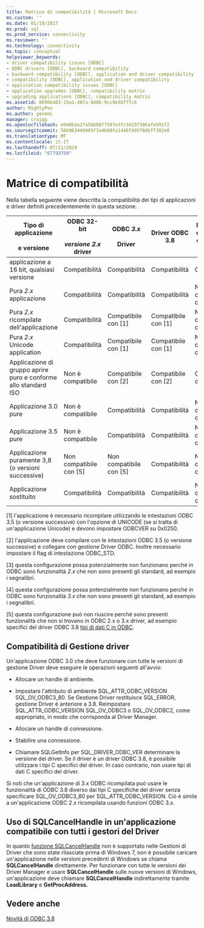 ```yaml
---
title: Matrice di compatibilità | Microsoft Docs
ms.custom: ''
ms.date: 01/19/2017
ms.prod: sql
ms.prod_service: connectivity
ms.reviewer: ''
ms.technology: connectivity
ms.topic: conceptual
helpviewer_keywords:
- driver compatibility issues [ODBC]
- ODBC drivers [ODBC], backward compatibility
- backward compatibility [ODBC], application and driver compatibility
- compatibility [ODBC], application and driver compatibility
- application compatibility issues [ODBC]
- application upgrades [ODBC], compatibility matrix
- upgrading applications [ODBC], compatibility matrix
ms.assetid: 0690b463-15a1-48fa-9d0b-9cc9e5bf7fc6
author: MightyPen
ms.author: genemi
manager: craigg
ms.openlocfilehash: e948b1e2fa5bb0877597e3fc3429f306afe991f2
ms.sourcegitcommit: 56b963446965f3a4bb0fa1446f49578dbff382e0
ms.translationtype: MT
ms.contentlocale: it-IT
ms.lasthandoff: 07/11/2019
ms.locfileid: "67793758"
---
```

# <a name="compatibility-matrix"></a>Matrice di compatibilità
Nella tabella seguente viene descritta la compatibilità dei tipi di applicazioni e driver definiti precedentemente in questa sezione.  
  
|Tipo di applicazione<br /><br /> e versione|ODBC 32-bit<br /><br /> *versione 2.x* driver|ODBC *3.x*<br /><br /> Driver|Driver ODBC 3.8|ISO e aprire compatibile con gruppo di driver|  
|--------------------------------------|-----------------------------------|---------------------------|---------------------|-----------------------------------------|  
|applicazione a 16 bit, qualsiasi versione|Compatibilità|Compatibilità|Compatibilità|Compatibilità|  
|Pura *2.x* applicazione|Compatibilità|Compatibilità|Compatibilità|Non compatibile con [3]|  
|Pura *2.x* ricompilate dell'applicazione|Compatibilità|Compatibile con [1]|Compatibile con [1]|Non compatibile con [3]|  
|Pura *2.x* Unicode application|Compatibilità|Compatibile con [1]|Compatibile con [1]|Non compatibile con [3]|  
|Applicazione di gruppo aprire puro e conforme allo standard ISO|Non è compatibile|Compatibile con [2]|Compatibile con [2]|Compatibile con [2]|  
|Applicazione 3.0 pure|Non è compatibile|Compatibilità|Compatibilità|Non compatibile con [4]|  
|Applicazione 3.5 pure|Non è compatibile|Compatibilità|Compatibilità|Non compatibile con [4]|  
|Applicazione puramente 3,8 (o versioni successive)|Non compatibile con [5]|Non compatibile con [5]|Compatibilità|Non compatibile con [4]|  
|Applicazione sostituito|Compatibilità|Compatibilità|Compatibilità|Non compatibile con [3]|  
  
 [1] l'applicazione è necessario ricompilare utilizzando le intestazioni ODBC 3.5 (o versione successive) con l'opzione di UNICODE (se si tratta di un'applicazione Unicode) e devono impostare ODBCVER su 0x0250.  
  
 [2] l'applicazione deve compilare con le intestazioni ODBC 3.5 (o versione successive) e collegare con gestione Driver ODBC. Inoltre necessario impostare il flag di intestazione ODBC_STD.  
  
 [3] questa configurazione possa potenzialmente non funzionano perché in ODBC sono funzionalità *2.x* che non sono presenti gli standard, ad esempio i segnalibri.  
  
 [4] questa configurazione possa potenzialmente non funzionano perché in ODBC sono funzionalità *3.x* che non sono presenti gli standard, ad esempio i segnalibri.  
  
 [5] questa configurazione può non riuscire perché sono presenti funzionalità che non si trovano in ODBC 2.x o 3.x driver, ad esempio specifici del driver ODBC 3.8 [tipi di dati C in ODBC](../../../odbc/reference/develop-app/c-data-types-in-odbc.md).  
  
## <a name="driver-manager-compatibility"></a>Compatibilità di Gestione driver  
 Un'applicazione ODBC 3.0 che deve funzionare con tutte le versioni di gestione Driver deve eseguire le operazioni seguenti all'avvio:  
  
-   Allocare un handle di ambiente.  
  
-   Impostare l'attributo di ambiente SQL_ATTR_ODBC_VERSION SQL_OV_ODBC3_80. Se Gestione Driver restituisce SQL_ERROR, gestione Driver è anteriore a 3.8. Reimpostare SQL_ATTR_ODBC_VERSION SQL_OV_ODBC3 o SQL_OV_ODBC2, come appropriato, in modo che corrisponda al Driver Manager.  
  
-   Allocare un handle di connessione.  
  
-   Stabilire una connessione.  
  
-   Chiamare SQLGetInfo per SQL_DRIVER_ODBC_VER determinare la versione del driver. Se il driver è un driver ODBC 3.8, è possibile utilizzare i tipi C specifici del driver. In caso contrario, non usare tipi di dati C specifici del driver.  
  
 Si noti che un'applicazione di 3.x ODBC ricompilata può usare le funzionalità di ODBC 3.8 diverso dai tipi C specifiche del driver senza specificare SQL_OV_ODBC3_80 per SQL_ATTR_ODBC_VERSION. Ciò è simile a un'applicazione ODBC 2.x ricompilata usando funzioni ODBC 3.x.  
  
## <a name="using-sqlcancelhandle-in-an-application-compatible-with-all-driver-managers"></a>Uso di SQLCancelHandle in un'applicazione compatibile con tutti i gestori del Driver  
 In quanto [funzione SQLCancelHandle](../../../odbc/reference/syntax/sqlcancelhandle-function.md) non è supportato nelle Gestioni di Driver che sono state rilasciate prima di Windows 7, non è possibile caricare un'applicazione nelle versioni precedenti di Windows se chiama **SQLCancelHandle** direttamente. Per funzionare con tutte le versioni dei Driver Manager e usare **SQLCancelHandle** sulle nuove versioni di Windows, un'applicazione deve chiamare **SQLCancelHandle** indirettamente tramite **LoadLibrary** e **GetProcAddress.**  
  
## <a name="see-also"></a>Vedere anche  
 [Novità di ODBC 3.8](../../../odbc/reference/what-s-new-in-odbc-3-8.md)
